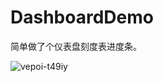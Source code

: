 # DashboardDemo
简单做了个仪表盘刻度表进度条。

![vepoi-t49iy](https://user-images.githubusercontent.com/27399636/116199678-f80df100-a769-11eb-8912-2860eabefa8f.gif)
